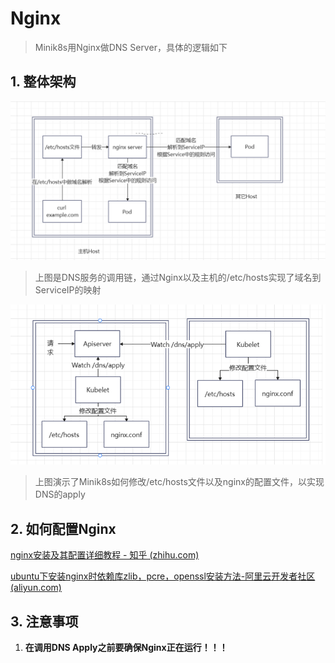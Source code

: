 # Nginx

> Minik8s用Nginx做DNS Server，具体的逻辑如下

## 1. 整体架构

![](./img/nginx-service-chain.png)

> 上图是DNS服务的调用链，通过Nginx以及主机的/etc/hosts实现了域名到ServiceIP的映射

![7ef0500937c19ea73c50b7f311ca5b7](./img/nginx-conf-modification.png)

> 上图演示了Minik8s如何修改/etc/hosts文件以及nginx的配置文件，以实现DNS的apply



## 2. 如何配置Nginx

[nginx安装及其配置详细教程 - 知乎 (zhihu.com)](./img/nginx-conf-modification.png)

[ubuntu下安装nginx时依赖库zlib，pcre，openssl安装方法-阿里云开发者社区 (aliyun.com)](https://developer.aliyun.com/article/689686)



## 3. 注意事项

1. **在调用DNS Apply之前要确保Nginx正在运行！！！**